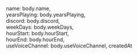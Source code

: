name: body.name,                
yearsPlaying: body.yearsPlaying,    
discord: body.discord,         
weekDays: body.weekDays,        
hourStart: body.hourStart,       
hourEnd: body.hourEnd,         
useVoiceChannel: body.useVoiceChannel, 
createdAt